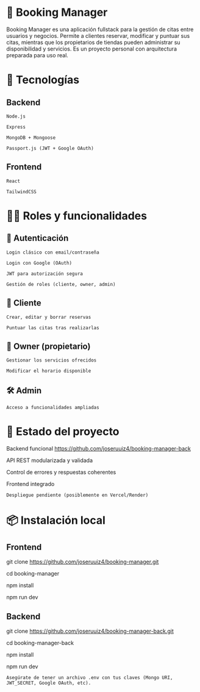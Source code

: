 # 📅 Booking Manager

Booking Manager es una aplicación fullstack para la gestión de citas entre usuarios y negocios. Permite a clientes reservar, modificar y puntuar sus citas, mientras que los propietarios de tiendas pueden administrar su disponibilidad y servicios.
Es un proyecto personal con arquitectura preparada para uso real.

# 🚀 Tecnologías

## Backend

    Node.js

    Express

    MongoDB + Mongoose

    Passport.js (JWT + Google OAuth)

## Frontend

    React

    TailwindCSS

# 🧑‍💼 Roles y funcionalidades

## 🔑 Autenticación

    Login clásico con email/contraseña

    Login con Google (OAuth)

    JWT para autorización segura

    Gestión de roles (cliente, owner, admin)

## 👤 Cliente

    Crear, editar y borrar reservas

    Puntuar las citas tras realizarlas

## 🏪 Owner (propietario)

    Gestionar los servicios ofrecidos

    Modificar el horario disponible

## 🛠️ Admin

    Acceso a funcionalidades ampliadas

# 🧪 Estado del proyecto

Backend funcional https://github.com/joseruuiz4/booking-manager-back

API REST modularizada y validada

Control de errores y respuestas coherentes

Frontend integrado

    Despliegue pendiente (posiblemente en Vercel/Render)

# 📦 Instalación local

## Frontend

git clone https://github.com/joseruuiz4/booking-manager.git

cd booking-manager

npm install

npm run dev

## Backend

git clone https://github.com/joseruuiz4/booking-manager-back.git

cd booking-manager-back

npm install

npm run dev

    Asegúrate de tener un archivo .env con tus claves (Mongo URI, JWT_SECRET, Google OAuth, etc).
